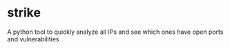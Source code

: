 # strike
A python tool to quickly analyze all IPs and see which ones have open ports and vulnerabilities
